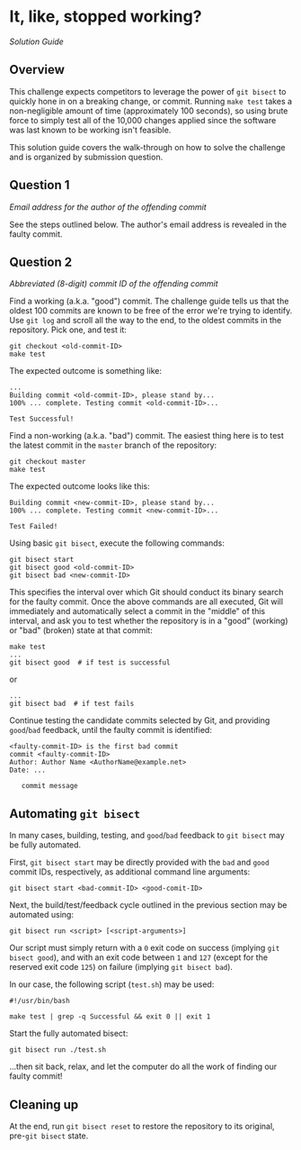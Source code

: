 # It, like, stopped working?

_Solution Guide_

## Overview

This challenge expects competitors to leverage the power of `git bisect` to quickly hone in on a breaking change, or commit. Running `make test` takes a non-negligible amount of time (approximately 100 seconds), so using brute force to simply test all of the 10,000 changes applied since the software was last known to be working isn't feasible. 

This solution guide covers the walk-through on how to solve the challenge and is organized by submission question. 

## Question 1

_Email address for the author of the offending commit_

See the steps outlined below. The author's email address is revealed in the faulty commit.

## Question 2

_Abbreviated (8-digit) commit ID of the offending commit_

Find a working (a.k.a. "good") commit. The challenge guide tells us that the oldest 100 commits are known to be free of the error we're trying to identify. Use `git log` and scroll all the way to the end, to the oldest commits in the repository. Pick one, and
test it:

```
git checkout <old-commit-ID>
make test
```

The expected outcome is something like:

```
...
Building commit <old-commit-ID>, please stand by...
100% ... complete. Testing commit <old-commit-ID>...

Test Successful!
```

Find a non-working (a.k.a. "bad") commit. The easiest thing here is to test the latest commit in the `master` branch of the repository:

```
git checkout master
make test
```

The expected outcome looks like this:

```
Building commit <new-commit-ID>, please stand by...
100% ... complete. Testing commit <new-commit-ID>...

Test Failed!
```

Using basic `git bisect`, execute the following commands:

```
git bisect start
git bisect good <old-commit-ID>
git bisect bad <new-commit-ID>
```

This specifies the interval over which Git should conduct its binary search for the faulty commit. Once the above commands are all executed, Git will immediately and automatically select a commit in the "middle" of this interval, and ask you to test whether the repository is in a "good" (working) or "bad" (broken) state at that commit:

```
make test
...
git bisect good  # if test is successful
```

or

```
...
git bisect bad  # if test fails
```

Continue testing the candidate commits selected by Git, and providing `good`/`bad` feedback, until the faulty commit is identified:

```
<faulty-commit-ID> is the first bad commit
commit <faulty-commit-ID>
Author: Author Name <AuthorName@example.net>
Date: ...

   commit message
```

## Automating `git bisect`

In many cases, building, testing, and `good`/`bad` feedback to `git bisect` may be fully automated.

First, `git bisect start` may be directly provided with the `bad` and `good` commit IDs, respectively, as additional command line arguments:

```
git bisect start <bad-commit-ID> <good-comit-ID>
```

Next, the build/test/feedback cycle outlined in the previous section may be automated using:

```
git bisect run <script> [<script-arguments>]
```

Our script must simply return with a `0` exit code on success (implying `git bisect good`), and with an exit code between `1` and `127` (except for the reserved exit code `125`) on failure (implying `git bisect bad`).

In our case, the following script (`test.sh`) may be used:

```
#!/usr/bin/bash

make test | grep -q Successful && exit 0 || exit 1
```

Start the fully automated bisect:

```
git bisect run ./test.sh
```

...then sit back, relax, and let the computer do all the work of finding our faulty commit!

## Cleaning up

At the end, run `git bisect reset` to restore the repository to its original, pre-`git bisect` state.
